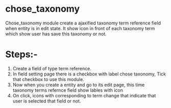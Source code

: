 chose_taxonomy
==============

Chose_taxonomy module create a ajaxified taxonomy term reference field when entity is in edit state.
It show icon in front of each taxonomy term which show user has save this taxonomy or not.

Steps:-
=======

1. Create a field of type term reference.
2. In field setting page there is a checkbox with label chose taxonomy, Tick that checkbox to use this module.
3. Now when you create a entity and go to its edit page, this time taxonomy terms refernce field show lables with
   icon
4. On click, icons with corresponding to term change that indicate that user is selected that field or not.
